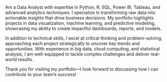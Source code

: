  Am a  Data Analyst with expertise in Python, R, SQL, Power BI, Tableau, and advanced analytics techniques. I specialize in transforming raw data into actionable insights that drive business decisions. My portfolio highlights projects in data visualization, machine learning, and predictive modeling, showcasing my ability to create impactful dashboards, reports, and models.

In addition to technical skills, I excel at critical thinking and problem-solving, approaching each project strategically to uncover key trends and opportunities. With experience in big data, cloud computing, and statistical analysis, I am well-equipped to tackle complex challenges and deliver real-world results.

Thank you for visiting my portfolio—I look forward to discussing how I can contribute to your team’s success!
